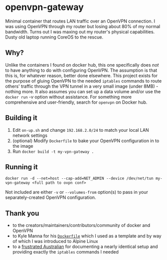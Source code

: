 # openvpn-gateway

Minimal container that routes LAN traffic over an OpenVPN connection. I was using OpenVPN through my router but losing about 80% of my normal bandwidth. Turns out I was maxing out my router's physical capabilities. Dusty old laptop running CoreOS to the rescue.

## Why?

Unlike the containers I found on docker hub, this one specifically does *not* to have anything to do with configuring OpenVPN. The assumption is that this is, for whatever reason, better done elsewhere. This project exists for the purpose of gluing OpenVPN to the needed `iptables` commands to route others' traffic through the VPN tunnel in a very small image (under 8MB) - nothing more. It also assumes you can set up a data volume and/or use the `docker run` _-v_ option without assistance. For something more comprehensive and user-friendly, search for `openvpn` on Docker hub.

## Building it

1. Edit `on-up.sh` and change `192.168.2.0/24` to match your local LAN network settings
2. (optional) Modify `Dockerfile` to bake your OpenVPN configuration in to the image
3. Run `docker build -t my-vpn-gateway .`

## Running it

`docker run -d --net=host --cap-add=NET_ADMIN --device /dev/net/tun my-vpn-gateway <full path to ovpn conf>`

Not included are either `-v` or `--volumes-from` option(s) to pass in your separately-created OpenVPN configuration.

## Thank you

* to the creators/maintainers/contributors/community of docker and OpenVPN
* to Kyle Manna for his [`Dockerfile`](https://github.com/kylemanna/docker-openvpn/blob/master/Dockerfile) which I used as a template and by way of which I was introduced to Alpine Linux
* to a [frustrated Australian](https://support.hidemyass.com/hc/en-us/articles/202721486-Using-Linux-Virtual-Machine-instead-of-a-router-for-VPN) for documenting a nearly identical setup and providing exactly the `iptables` commands I needed
